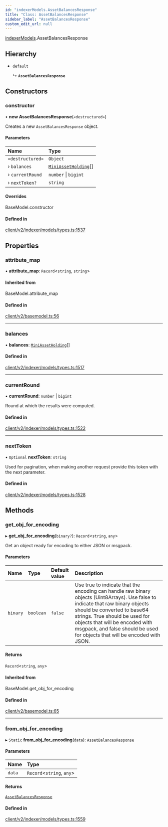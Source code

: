 ```yaml
---
id: "indexerModels.AssetBalancesResponse"
title: "Class: AssetBalancesResponse"
sidebar_label: "AssetBalancesResponse"
custom_edit_url: null
---
```


[indexerModels](../namespaces/erModels).AssetBalancesResponse

## Hierarchy

- `default`

  ↳ **`AssetBalancesResponse`**

## Constructors

### constructor

• **new AssetBalancesResponse**(`«destructured»`)

Creates a new `AssetBalancesResponse` object.

#### Parameters

| Name | Type |
| :------ | :------ |
| `«destructured»` | `Object` |
| › `balances` | [`MiniAssetHolding`](erModels.MiniAssetHolding)[] |
| › `currentRound` | `number` \| `bigint` |
| › `nextToken?` | `string` |

#### Overrides

BaseModel.constructor

#### Defined in

[client/v2/indexer/models/types.ts:1537](https://github.com/joe-p/js-algorand-sdk/blob/6a3021f/src/client/v2/indexer/models/types.ts#L1537)

## Properties

### attribute\_map

• **attribute\_map**: `Record`<`string`, `string`\>

#### Inherited from

BaseModel.attribute\_map

#### Defined in

[client/v2/basemodel.ts:56](https://github.com/joe-p/js-algorand-sdk/blob/6a3021f/src/client/v2/basemodel.ts#L56)

___

### balances

• **balances**: [`MiniAssetHolding`](erModels.MiniAssetHolding)[]

#### Defined in

[client/v2/indexer/models/types.ts:1517](https://github.com/joe-p/js-algorand-sdk/blob/6a3021f/src/client/v2/indexer/models/types.ts#L1517)

___

### currentRound

• **currentRound**: `number` \| `bigint`

Round at which the results were computed.

#### Defined in

[client/v2/indexer/models/types.ts:1522](https://github.com/joe-p/js-algorand-sdk/blob/6a3021f/src/client/v2/indexer/models/types.ts#L1522)

___

### nextToken

• `Optional` **nextToken**: `string`

Used for pagination, when making another request provide this token with the
next parameter.

#### Defined in

[client/v2/indexer/models/types.ts:1528](https://github.com/joe-p/js-algorand-sdk/blob/6a3021f/src/client/v2/indexer/models/types.ts#L1528)

## Methods

### get\_obj\_for\_encoding

▸ **get_obj_for_encoding**(`binary?`): `Record`<`string`, `any`\>

Get an object ready for encoding to either JSON or msgpack.

#### Parameters

| Name | Type | Default value | Description |
| :------ | :------ | :------ | :------ |
| `binary` | `boolean` | `false` | Use true to indicate that the encoding can handle raw binary objects (Uint8Arrays). Use false to indicate that raw binary objects should be converted to base64 strings. True should be used for objects that will be encoded with msgpack, and false should be used for objects that will be encoded with JSON. |

#### Returns

`Record`<`string`, `any`\>

#### Inherited from

BaseModel.get\_obj\_for\_encoding

#### Defined in

[client/v2/basemodel.ts:65](https://github.com/joe-p/js-algorand-sdk/blob/6a3021f/src/client/v2/basemodel.ts#L65)

___

### from\_obj\_for\_encoding

▸ `Static` **from_obj_for_encoding**(`data`): [`AssetBalancesResponse`](erModels.AssetBalancesResponse)

#### Parameters

| Name | Type |
| :------ | :------ |
| `data` | `Record`<`string`, `any`\> |

#### Returns

[`AssetBalancesResponse`](erModels.AssetBalancesResponse)

#### Defined in

[client/v2/indexer/models/types.ts:1559](https://github.com/joe-p/js-algorand-sdk/blob/6a3021f/src/client/v2/indexer/models/types.ts#L1559)
